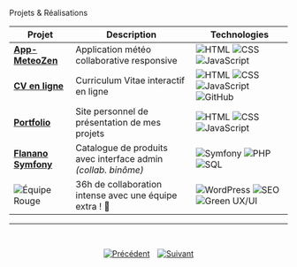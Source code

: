 Projets & Réalisations

| Projet                                                                 | Description                                                    | Technologies                                                                 |
| ---------------------------------------------------------------------- | -------------------------------------------------------------- | ---------------------------------------------------------------------------- |
| **[App-MeteoZen](https://github.com/fannysaez/App-MeteoZen)**          | Application météo collaborative responsive                     | ![HTML](https://img.shields.io/badge/HTML-5-orange) ![CSS](https://img.shields.io/badge/CSS-3-blue) ![JavaScript](https://img.shields.io/badge/JavaScript-ES6-yellow)             |
| **[CV en ligne](https://fannysaez.github.io/cv-en-ligne/)**            | Curriculum Vitae interactif en ligne                           | ![HTML](https://img.shields.io/badge/HTML-5-orange) ![CSS](https://img.shields.io/badge/CSS-3-blue) ![JavaScript](https://img.shields.io/badge/JavaScript-ES6-yellow)     ![GitHub](https://img.shields.io/badge/GitHub-Repo-black)        |
| **[Portfolio](https://fannysaez.github.io/my_portfolio/)**             | Site personnel de présentation de mes projets                  | ![HTML](https://img.shields.io/badge/HTML-5-orange) ![CSS](https://img.shields.io/badge/CSS-3-blue) ![JavaScript](https://img.shields.io/badge/JavaScript-ES6-yellow)             |
| **[Flanano Symfony](https://github.com/HeyAnto/flanano-symfony)**      | Catalogue de produits avec interface admin *(collab. binôme)*  | ![Symfony](https://img.shields.io/badge/Symfony-7-black) ![PHP](https://img.shields.io/badge/PHP-8.3-blueviolet) ![SQL](https://img.shields.io/badge/SQL-Database-orange)         |
| ![Équipe Rouge](https://img.shields.io/badge/Hackathon-%C3%89quipe%20Rouge-red)| 36h de collaboration intense avec une équipe extra ! 💪     | ![WordPress](https://img.shields.io/badge/WordPress-CMS-21759B) ![SEO](https://img.shields.io/badge/SEO-Optimisation-yellowgreen) ![Green UX/UI](https://img.shields.io/badge/Green%20UX/UI-Eco%20Design-lightgreen) |

---
<br>
<p align="center">
  <a href="../README.md" style="display:inline-block; margin-right:10px;">
    <img src="https://img.shields.io/badge/Précédent-4CAF50?style=for-the-badge&logoColor=white" alt="Précédent" />
  </a>
  <a href="./competences.md" style="display:inline-block;">
    <img src="https://img.shields.io/badge/Suivant-4CAF50?style=for-the-badge&logoColor=white" alt="Suivant" />
  </a>
</p>

